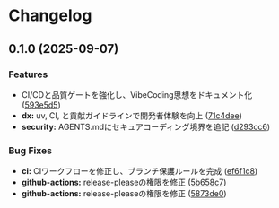 # Changelog

## 0.1.0 (2025-09-07)


### Features

* CI/CDと品質ゲートを強化し、VibeCoding思想をドキュメント化 ([593e5d5](https://github.com/burusan123/dev_template_python/commit/593e5d5fc1e47f24f04afeb407340aa2fd404f1b))
* **dx:** uv, CI, と貢献ガイドラインで開発者体験を向上 ([71c4dee](https://github.com/burusan123/dev_template_python/commit/71c4deec2f92c00ce15e6087f0d4b5bd28f13666))
* **security:** AGENTS.mdにセキュアコーディング境界を追記 ([d293cc6](https://github.com/burusan123/dev_template_python/commit/d293cc64cd6efcb223520dbfdbaca3352f72df80))


### Bug Fixes

* **ci:** CIワークフローを修正し、ブランチ保護ルールを完成 ([ef6f1c8](https://github.com/burusan123/dev_template_python/commit/ef6f1c848f857b4b713104f273e41f58a9b919f5))
* **github-actions:** release-pleaseの権限を修正 ([5b658c7](https://github.com/burusan123/dev_template_python/commit/5b658c7bba120faa11a86505c5d0f62a81803030))
* **github-actions:** release-pleaseの権限を修正 ([5873de0](https://github.com/burusan123/dev_template_python/commit/5873de0dbde7231685e0a4c36ebcf3f1cc674413))
